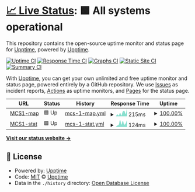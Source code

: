 # [📈 Live Status](https://uptime.zo3.red): <!--live status--> **🟩 All systems operational**

This repository contains the open-source uptime monitor and status page for [Upptime](https://upptime.js.org), powered by [Upptime](https://github.com/upptime/upptime).

[![Uptime CI](https://github.com/IslandHQ/uptime/workflows/Uptime%20CI/badge.svg)](https://github.com/upptime/upptime/actions?query=workflow%3A%22Uptime+CI%22)
[![Response Time CI](https://github.com/IslandHQ/uptime/workflows/Response%20Time%20CI/badge.svg)](https://github.com/upptime/upptime/actions?query=workflow%3A%22Response+Time+CI%22)
[![Graphs CI](https://github.com/IslandHQ/uptime/workflows/Graphs%20CI/badge.svg)](https://github.com/upptime/upptime/actions?query=workflow%3A%22Graphs+CI%22)
[![Static Site CI](https://github.com/IslandHQ/uptime/workflows/Static%20Site%20CI/badge.svg)](https://github.com/upptime/upptime/actions?query=workflow%3A%22Static+Site+CI%22)
[![Summary CI](https://github.com/IslandHQ/uptime/workflows/Summary%20CI/badge.svg)](https://github.com/upptime/upptime/actions?query=workflow%3A%22Summary+CI%22)

With [Upptime](https://upptime.js.org), you can get your own unlimited and free uptime monitor and status page, powered entirely by a GitHub repository. We use [Issues](https://github.com/upptime/upptime/issues) as incident reports, [Actions](https://github.com/upptime/upptime/actions) as uptime monitors, and [Pages](https://uptime.zo3.red) for the status page.

<!--start: status pages-->
<!-- This summary is generated by Upptime (https://github.com/upptime/upptime) -->
<!-- Do not edit this manually, your changes will be overwritten -->
<!-- prettier-ignore -->
| URL | Status | History | Response Time | Uptime |
| --- | ------ | ------- | ------------- | ------ |
| <img alt="" src="https://favicons.githubusercontent.com/map.mcs1.zo3.red" height="13"> [MCS1-map](http://map.mcs1.zo3.red) | 🟩 Up | [mcs-1-map.yml](https://github.com/IslandHQ/uptime/commits/HEAD/history/mcs-1-map.yml) | <details><summary><img alt="Response time graph" src="./graphs/mcs-1-map/response-time-week.png" height="20"> 215ms</summary><br><a href="https://uptime.zo3.red/history/mcs-1-map"><img alt="Response time 185" src="https://img.shields.io/endpoint?url=https%3A%2F%2Fraw.githubusercontent.com%2FIslandHQ%2Fuptime%2FHEAD%2Fapi%2Fmcs-1-map%2Fresponse-time.json"></a><br><a href="https://uptime.zo3.red/history/mcs-1-map"><img alt="24-hour response time 57" src="https://img.shields.io/endpoint?url=https%3A%2F%2Fraw.githubusercontent.com%2FIslandHQ%2Fuptime%2FHEAD%2Fapi%2Fmcs-1-map%2Fresponse-time-day.json"></a><br><a href="https://uptime.zo3.red/history/mcs-1-map"><img alt="7-day response time 215" src="https://img.shields.io/endpoint?url=https%3A%2F%2Fraw.githubusercontent.com%2FIslandHQ%2Fuptime%2FHEAD%2Fapi%2Fmcs-1-map%2Fresponse-time-week.json"></a><br><a href="https://uptime.zo3.red/history/mcs-1-map"><img alt="30-day response time 185" src="https://img.shields.io/endpoint?url=https%3A%2F%2Fraw.githubusercontent.com%2FIslandHQ%2Fuptime%2FHEAD%2Fapi%2Fmcs-1-map%2Fresponse-time-month.json"></a><br><a href="https://uptime.zo3.red/history/mcs-1-map"><img alt="1-year response time 185" src="https://img.shields.io/endpoint?url=https%3A%2F%2Fraw.githubusercontent.com%2FIslandHQ%2Fuptime%2FHEAD%2Fapi%2Fmcs-1-map%2Fresponse-time-year.json"></a></details> | <details><summary><a href="https://uptime.zo3.red/history/mcs-1-map">100.00%</a></summary><a href="https://uptime.zo3.red/history/mcs-1-map"><img alt="All-time uptime 97.11%" src="https://img.shields.io/endpoint?url=https%3A%2F%2Fraw.githubusercontent.com%2FIslandHQ%2Fuptime%2FHEAD%2Fapi%2Fmcs-1-map%2Fuptime.json"></a><br><a href="https://uptime.zo3.red/history/mcs-1-map"><img alt="24-hour uptime 100.00%" src="https://img.shields.io/endpoint?url=https%3A%2F%2Fraw.githubusercontent.com%2FIslandHQ%2Fuptime%2FHEAD%2Fapi%2Fmcs-1-map%2Fuptime-day.json"></a><br><a href="https://uptime.zo3.red/history/mcs-1-map"><img alt="7-day uptime 100.00%" src="https://img.shields.io/endpoint?url=https%3A%2F%2Fraw.githubusercontent.com%2FIslandHQ%2Fuptime%2FHEAD%2Fapi%2Fmcs-1-map%2Fuptime-week.json"></a><br><a href="https://uptime.zo3.red/history/mcs-1-map"><img alt="30-day uptime 97.11%" src="https://img.shields.io/endpoint?url=https%3A%2F%2Fraw.githubusercontent.com%2FIslandHQ%2Fuptime%2FHEAD%2Fapi%2Fmcs-1-map%2Fuptime-month.json"></a><br><a href="https://uptime.zo3.red/history/mcs-1-map"><img alt="1-year uptime 97.11%" src="https://img.shields.io/endpoint?url=https%3A%2F%2Fraw.githubusercontent.com%2FIslandHQ%2Fuptime%2FHEAD%2Fapi%2Fmcs-1-map%2Fuptime-year.json"></a></details>
| <img alt="" src="https://favicons.githubusercontent.com/stat.mcs1.zo3.red" height="13"> [MCS1-stat](http://stat.mcs1.zo3.red) | 🟩 Up | [mcs-1-stat.yml](https://github.com/IslandHQ/uptime/commits/HEAD/history/mcs-1-stat.yml) | <details><summary><img alt="Response time graph" src="./graphs/mcs-1-stat/response-time-week.png" height="20"> 124ms</summary><br><a href="https://uptime.zo3.red/history/mcs-1-stat"><img alt="Response time 107" src="https://img.shields.io/endpoint?url=https%3A%2F%2Fraw.githubusercontent.com%2FIslandHQ%2Fuptime%2FHEAD%2Fapi%2Fmcs-1-stat%2Fresponse-time.json"></a><br><a href="https://uptime.zo3.red/history/mcs-1-stat"><img alt="24-hour response time 142" src="https://img.shields.io/endpoint?url=https%3A%2F%2Fraw.githubusercontent.com%2FIslandHQ%2Fuptime%2FHEAD%2Fapi%2Fmcs-1-stat%2Fresponse-time-day.json"></a><br><a href="https://uptime.zo3.red/history/mcs-1-stat"><img alt="7-day response time 124" src="https://img.shields.io/endpoint?url=https%3A%2F%2Fraw.githubusercontent.com%2FIslandHQ%2Fuptime%2FHEAD%2Fapi%2Fmcs-1-stat%2Fresponse-time-week.json"></a><br><a href="https://uptime.zo3.red/history/mcs-1-stat"><img alt="30-day response time 107" src="https://img.shields.io/endpoint?url=https%3A%2F%2Fraw.githubusercontent.com%2FIslandHQ%2Fuptime%2FHEAD%2Fapi%2Fmcs-1-stat%2Fresponse-time-month.json"></a><br><a href="https://uptime.zo3.red/history/mcs-1-stat"><img alt="1-year response time 107" src="https://img.shields.io/endpoint?url=https%3A%2F%2Fraw.githubusercontent.com%2FIslandHQ%2Fuptime%2FHEAD%2Fapi%2Fmcs-1-stat%2Fresponse-time-year.json"></a></details> | <details><summary><a href="https://uptime.zo3.red/history/mcs-1-stat">100.00%</a></summary><a href="https://uptime.zo3.red/history/mcs-1-stat"><img alt="All-time uptime 97.12%" src="https://img.shields.io/endpoint?url=https%3A%2F%2Fraw.githubusercontent.com%2FIslandHQ%2Fuptime%2FHEAD%2Fapi%2Fmcs-1-stat%2Fuptime.json"></a><br><a href="https://uptime.zo3.red/history/mcs-1-stat"><img alt="24-hour uptime 100.00%" src="https://img.shields.io/endpoint?url=https%3A%2F%2Fraw.githubusercontent.com%2FIslandHQ%2Fuptime%2FHEAD%2Fapi%2Fmcs-1-stat%2Fuptime-day.json"></a><br><a href="https://uptime.zo3.red/history/mcs-1-stat"><img alt="7-day uptime 100.00%" src="https://img.shields.io/endpoint?url=https%3A%2F%2Fraw.githubusercontent.com%2FIslandHQ%2Fuptime%2FHEAD%2Fapi%2Fmcs-1-stat%2Fuptime-week.json"></a><br><a href="https://uptime.zo3.red/history/mcs-1-stat"><img alt="30-day uptime 97.12%" src="https://img.shields.io/endpoint?url=https%3A%2F%2Fraw.githubusercontent.com%2FIslandHQ%2Fuptime%2FHEAD%2Fapi%2Fmcs-1-stat%2Fuptime-month.json"></a><br><a href="https://uptime.zo3.red/history/mcs-1-stat"><img alt="1-year uptime 97.12%" src="https://img.shields.io/endpoint?url=https%3A%2F%2Fraw.githubusercontent.com%2FIslandHQ%2Fuptime%2FHEAD%2Fapi%2Fmcs-1-stat%2Fuptime-year.json"></a></details>

<!--end: status pages-->

[**Visit our status website →**](https://uptime.zo3.red)

## 📄 License

- Powered by: [Upptime](https://github.com/upptime/upptime)
- Code: [MIT](./LICENSE) © [Upptime](https://upptime.js.org)
- Data in the `./history` directory: [Open Database License](https://opendatacommons.org/licenses/odbl/1-0/)
